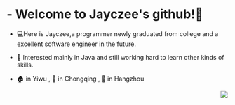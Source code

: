 # - Welcome to Jayczee's github!👋
* :computer:Here is Jayczee,a programmer newly graduated from college and a excellent software engineer in the future.

* :rocket: Interested mainly in Java and still working hard to learn other kinds of skills.

* :house: in Yiwu , :school: in Chongqing , :office: in Hangzhou
<img align="right" src="https://github-readme-stats.vercel.app/api?username=Jayczee&show_icons=true&theme=tokyonight&hide=prs&count_private=true&include_all_commits=true">
